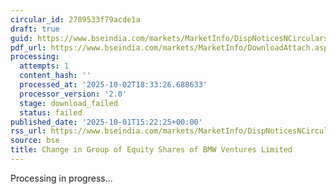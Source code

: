 ```yaml
---
circular_id: 2789533f79acde1a
draft: true
guid: https://www.bseindia.com/markets/MarketInfo/DispNoticesNCirculars.aspx?Noticeid={2E558712-B750-46E7-B817-6DC916DB509F}&noticeno=20251001-75&dt=10/01/2025&icount=75&totcount=83&flag=0
pdf_url: https://www.bseindia.com/markets/MarketInfo/DownloadAttach.aspx?id=20251001-75&attachedId=
processing:
  attempts: 1
  content_hash: ''
  processed_at: '2025-10-02T18:33:26.688633'
  processor_version: '2.0'
  stage: download_failed
  status: failed
published_date: '2025-10-01T15:22:25+00:00'
rss_url: https://www.bseindia.com/markets/MarketInfo/DispNoticesNCirculars.aspx?Noticeid={2E558712-B750-46E7-B817-6DC916DB509F}&noticeno=20251001-75&dt=10/01/2025&icount=75&totcount=83&flag=0
source: bse
title: Change in Group of Equity Shares of BMW Ventures Limited
---
```


Processing in progress...